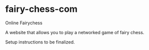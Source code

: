 # fairy-chess-com
Online Fairychess


A website that allows you to play a networked game of fairy chess.


Setup instructions to be finalized.
